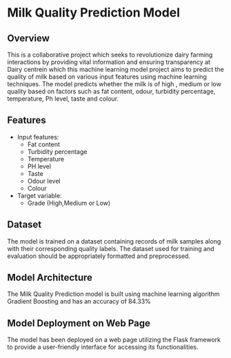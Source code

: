 # Milk Quality Prediction Model

## Overview
This is a collaborative project which seeks to revolutionize  dairy farming interactions by providing vital information and ensuring transparency at Dairy centrein which this machine learning model project aims to predict the quality of milk based on various input features using machine learning techniques. The model predicts whether the milk is of high , medium or low quality based on factors such as fat content, odour, turbidity percentage, temperature, Ph level, taste and colour.

## Features
- Input features: 
  - Fat content
  - Turbidity percentage
  - Temperature
  - PH level
  - Taste
  - Odour level
  - Colour
- Target variable:
  - Grade (High,Medium or Low)

## Dataset
The model is trained on a dataset containing records of milk samples along with their corresponding quality labels. The dataset used for training and evaluation should be appropriately formatted and preprocessed.

## Model Architecture
The Milk Quality Prediction model is built using machine learning algorithm Gradient Boosting and has an accuracy of 84.33%

## Model Deployment on Web Page 
The model has been deployed on a web page utilizing the Flask framework to provide a user-friendly interface for accessing its functionalities.


